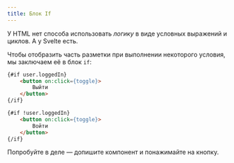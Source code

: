 ```yaml
---
title: Блок If
---
```


У HTML нет способа использовать *логику* в виде условных выражений и циклов. А у Svelte есть.

Чтобы отобразить часть разметки при выполнении некоторого условия, мы заключаем её в блок `if`:

```html
{#if user.loggedIn}
	<button on:click={toggle}>
		Выйти
	</button>
{/if}

{#if !user.loggedIn}
	<button on:click={toggle}>
		Войти
	</button>
{/if}
```

Попробуйте в деле — допишите компонент и понажимайте на кнопку.
